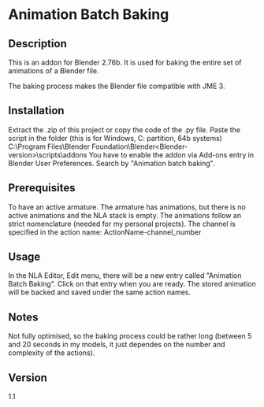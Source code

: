 # Animation Batch Baking
## Description

This is an addon for Blender 2.76b. It is used for baking the entire set of animations of a Blender file.

The baking process makes the Blender file compatible with JME 3.

## Installation
Extract the .zip of this project or copy the code of the .py file. Paste the script in the folder (this is for Windows, C: partition, 64b systems) C:\Program Files\Blender Foundation\Blender\<Blender-version>\scripts\addons
You have to enable the addon via Add-ons entry in Blender User Preferences. Search by "Animation batch baking".

## Prerequisites
To have an active armature.
The armature has animations, but there is no active animations and the NLA stack is empty.
The animations follow an strict nomenclature (needed for my personal projects). The channel is specified in the action name: ActionName-channel_number

## Usage
In the NLA Editor, Edit menu, there will be a new entry called "Animation Batch Baking". Click on that entry when you are ready. The stored animation will be backed and saved under the same action names.

## Notes
Not fully optimised, so the baking process could be rather long (between 5 and 20 seconds in my models, it just dependes on the number and complexity of the actions).

## Version

1.1
